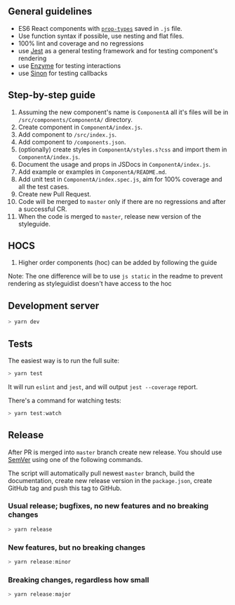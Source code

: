 ## General guidelines

- ES6 React components with [`prop-types`](https://github.com/facebook/prop-types) saved in `.js` file.
- Use function syntax if possible, use nesting and flat files.
- 100% lint and coverage and no regressions
- use [Jest](https://facebook.github.io/jest/) as a general testing framework and for testing component's rendering
- use [Enzyme](https://github.com/airbnb/enzyme) for testing interactions
- use [Sinon](http://sinonjs.org/) for testing callbacks

## Step-by-step guide

1. Assuming the new component's name is `ComponentA` all it's files will be in `/src/components/ComponentA/` directory.
2. Create component in `ComponentA/index.js`.
3. Add component to `/src/index.js`.
4. Add component to `/components.json`.
5. (optionally) create styles in `ComponentA/styles.s?css` and import them in `ComponentA/index.js`.
6. Document the usage and props in JSDocs in `ComponentA/index.js`.
7. Add example or examples in `ComponentA/README.md`.
8. Add unit test in `ComponentA/index.spec.js`, aim for 100% coverage and all the test cases.
9. Create new Pull Request.
10. Code will be merged to `master` only if there are no regressions and after a successful CR.
11. When the code is merged to `master`, release new version of the styleguide.

## HOCS

1. Higher order components (hoc) can be added by following the guide

Note: The one difference will be to use `js static` in the readme to prevent rendering as styleguidist doesn't have access to the hoc


## Development server

```js static
> yarn dev
```

## Tests

The easiest way is to run the full suite:

```js static
> yarn test
```

It will run `eslint` and `jest`, and will output `jest --coverage` report.

There's a command for watching tests:

```js static
> yarn test:watch
```

## Release

After PR is merged into `master` branch create new release. You should use [SemVer](http://semver.org/) using one of the following commands.

The script will automatically pull newest `master` branch, build the documentation, create new release version in the `package.json`, create GitHub tag and push this tag to GitHub.

### Usual release; bugfixes, no new features and no breaking changes

```js static
> yarn release
```

### New features, but no breaking changes

```js static
> yarn release:minor
```

### Breaking changes, regardless how small

```js static
> yarn release:major
```
